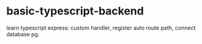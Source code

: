 # basic-typescript-backend
 learn typescript express: custom handler, register auto route path, connect database pg.
